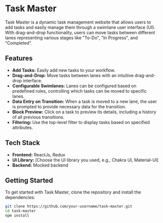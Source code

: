 # Task Master

Task Master is a dynamic task management website that allows users to add tasks and easily manage them through a swimlane user interface (UI). With drag-and-drop functionality, users can move tasks between different lanes representing various stages like "To-Do", "In Progress", and "Completed". 

## Features

- **Add Tasks:** Easily add new tasks to your workflow.
- **Drag-and-Drop:** Move tasks between lanes with an intuitive drag-and-drop interface.
- **Configurable Swimlanes:** Lanes can be configured based on predefined rules, controlling which tasks can be moved to specific lanes.
- **Data Entry on Transition:** When a task is moved to a new lane, the user is prompted to provide necessary data for the transition.
- **Block Preview:** Click on a task to preview its details, including a history of all previous transitions.
- **Filtering:** Use the top-level filter to display tasks based on specified attributes.

## Tech Stack

- **Frontend:** ReactJs, Redux
- **UI Library:** [Choose the UI library you used, e.g., Chakra UI, Material-UI]
- **Backend:** Mocked backend

## Getting Started

To get started with Task Master, clone the repository and install the dependencies:

```bash
git clone https://github.com/your-username/task-master.git
cd task-master
npm install
